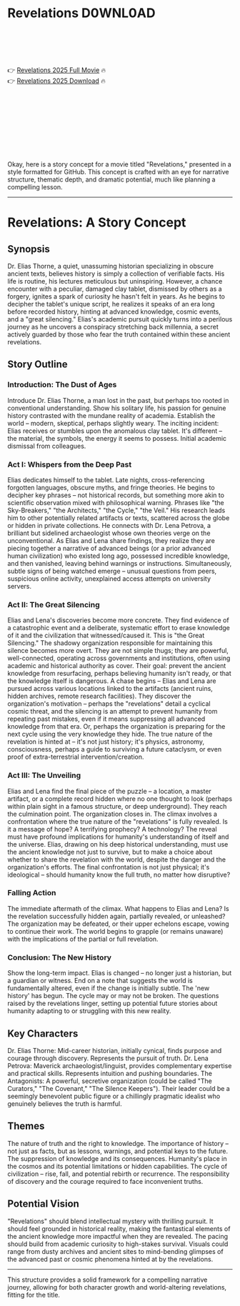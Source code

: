 # Revelations D0WNL0AD

<br><br><br><br>


👉 <a href="https://Demarcus-fanenbuhu1980.github.io/fqepkjjktj/">Revelations 2025 Full Movie</a> 🔥
<br>
👉 <a href="https://Demarcus-fanenbuhu1980.github.io/fqepkjjktj/">Revelations 2025 Download</a> 🔥


<br><br><br><br><br><br><br><br>


Okay, here is a story concept for a movie titled "Revelations," presented in a style formatted for GitHub. This concept is crafted with an eye for narrative structure, thematic depth, and dramatic potential, much like planning a compelling lesson.

---

# Revelations: A Story Concept

## Synopsis

Dr. Elias Thorne, a quiet, unassuming historian specializing in obscure ancient texts, believes history is simply a collection of verifiable facts. His life is routine, his lectures meticulous but uninspiring. However, a chance encounter with a peculiar, damaged clay tablet, dismissed by others as a forgery, ignites a spark of curiosity he hasn't felt in years. As he begins to decipher the tablet's unique script, he realizes it speaks of an era long before recorded history, hinting at advanced knowledge, cosmic events, and a "great silencing." Elias's academic pursuit quickly turns into a perilous journey as he uncovers a conspiracy stretching back millennia, a secret actively guarded by those who fear the truth contained within these ancient revelations.

## Story Outline

### Introduction: The Dust of Ages

   Introduce Dr. Elias Thorne, a man lost in the past, but perhaps too rooted in conventional understanding. Show his solitary life, his passion for genuine history contrasted with the mundane reality of academia.
   Establish the world – modern, skeptical, perhaps slightly weary.
   The inciting incident: Elias receives or stumbles upon the anomalous clay tablet. It's different – the material, the symbols, the energy it seems to possess. Initial academic dismissal from colleagues.

### Act I: Whispers from the Deep Past

   Elias dedicates himself to the tablet. Late nights, cross-referencing forgotten languages, obscure myths, and fringe theories.
   He begins to decipher key phrases – not historical records, but something more akin to scientific observation mixed with philosophical warning. Phrases like "the Sky-Breakers," "the Architects," "the Cycle," "the Veil."
   His research leads him to other potentially related artifacts or texts, scattered across the globe or hidden in private collections. He connects with Dr. Lena Petrova, a brilliant but sidelined archaeologist whose own theories verge on the unconventional.
   As Elias and Lena share findings, they realize they are piecing together a narrative of advanced beings (or a prior advanced human civilization) who existed long ago, possessed incredible knowledge, and then vanished, leaving behind warnings or instructions.
   Simultaneously, subtle signs of being watched emerge – unusual questions from peers, suspicious online activity, unexplained access attempts on university servers.

### Act II: The Great Silencing

   Elias and Lena's discoveries become more concrete. They find evidence of a catastrophic event and a deliberate, systematic effort to erase knowledge of it and the civilization that witnessed/caused it. This is "the Great Silencing."
   The shadowy organization responsible for maintaining this silence becomes more overt. They are not simple thugs; they are powerful, well-connected, operating across governments and institutions, often using academic and historical authority as cover. Their goal: prevent the ancient knowledge from resurfacing, perhaps believing humanity isn't ready, or that the knowledge itself is dangerous.
   A chase begins – Elias and Lena are pursued across various locations linked to the artifacts (ancient ruins, hidden archives, remote research facilities).
   They discover the organization's motivation – perhaps the "revelations" detail a cyclical cosmic threat, and the silencing is an attempt to prevent humanity from repeating past mistakes, even if it means suppressing all advanced knowledge from that era. Or, perhaps the organization is preparing for the next cycle using the very knowledge they hide.
   The true nature of the revelation is hinted at – it's not just history; it's physics, astronomy, consciousness, perhaps a guide to surviving a future cataclysm, or even proof of extra-terrestrial intervention/creation.

### Act III: The Unveiling

   Elias and Lena find the final piece of the puzzle – a location, a master artifact, or a complete record hidden where no one thought to look (perhaps within plain sight in a famous structure, or deep underground).
   They reach the culmination point. The organization closes in.
   The climax involves a confrontation where the true nature of the "revelations" is fully revealed. Is it a message of hope? A terrifying prophecy? A technology? The reveal must have profound implications for humanity's understanding of itself and the universe.
   Elias, drawing on his deep historical understanding, must use the ancient knowledge not just to survive, but to make a choice about whether to share the revelation with the world, despite the danger and the organization's efforts.
   The final confrontation is not just physical; it's ideological – should humanity know the full truth, no matter how disruptive?

### Falling Action

   The immediate aftermath of the climax. What happens to Elias and Lena? Is the revelation successfully hidden again, partially revealed, or unleashed?
   The organization may be defeated, or their upper echelons escape, vowing to continue their work.
   The world begins to grapple (or remains unaware) with the implications of the partial or full revelation.

### Conclusion: The New History

   Show the long-term impact. Elias is changed – no longer just a historian, but a guardian or witness.
   End on a note that suggests the world is fundamentally altered, even if the change is initially subtle. The 'new history' has begun. The cycle may or may not be broken. The questions raised by the revelations linger, setting up potential future stories about humanity adapting to or struggling with this new reality.

## Key Characters

   Dr. Elias Thorne: Mid-career historian, initially cynical, finds purpose and courage through discovery. Represents the pursuit of truth.
   Dr. Lena Petrova: Maverick archaeologist/linguist, provides complementary expertise and practical skills. Represents intuition and pushing boundaries.
   The Antagonists: A powerful, secretive organization (could be called "The Curators," "The Covenant," "The Silence Keepers"). Their leader could be a seemingly benevolent public figure or a chillingly pragmatic idealist who genuinely believes the truth is harmful.

## Themes

   The nature of truth and the right to knowledge.
   The importance of history – not just as facts, but as lessons, warnings, and potential keys to the future.
   The suppression of knowledge and its consequences.
   Humanity's place in the cosmos and its potential limitations or hidden capabilities.
   The cycle of civilization – rise, fall, and potential rebirth or recurrence.
   The responsibility of discovery and the courage required to face inconvenient truths.

## Potential Vision

"Revelations" should blend intellectual mystery with thrilling pursuit. It should feel grounded in historical reality, making the fantastical elements of the ancient knowledge more impactful when they are revealed. The pacing should build from academic curiosity to high-stakes survival. Visuals could range from dusty archives and ancient sites to mind-bending glimpses of the advanced past or cosmic phenomena hinted at by the revelations.

---

This structure provides a solid framework for a compelling narrative journey, allowing for both character growth and world-altering revelations, fitting for the title.

